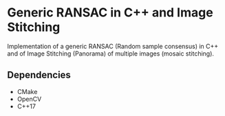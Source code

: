 # Generic RANSAC in C++ and Image Stitching
Implementation of a generic RANSAC (Random sample consensus) in C++ and of Image Stitching (Panorama) of multiple images (mosaic stitching).

## Dependencies
- CMake
- OpenCV
- C++17